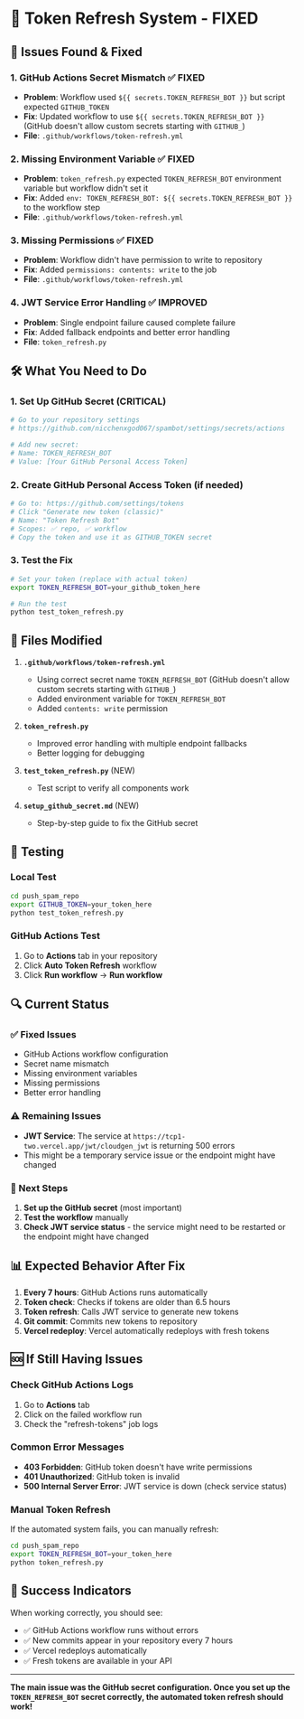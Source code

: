 # 🔧 Token Refresh System - FIXED

## 🚨 Issues Found & Fixed

### 1. **GitHub Actions Secret Mismatch** ✅ FIXED
- **Problem**: Workflow used `${{ secrets.TOKEN_REFRESH_BOT }}` but script expected `GITHUB_TOKEN`
- **Fix**: Updated workflow to use `${{ secrets.TOKEN_REFRESH_BOT }}` (GitHub doesn't allow custom secrets starting with `GITHUB_`)
- **File**: `.github/workflows/token-refresh.yml`

### 2. **Missing Environment Variable** ✅ FIXED
- **Problem**: `token_refresh.py` expected `TOKEN_REFRESH_BOT` environment variable but workflow didn't set it
- **Fix**: Added `env: TOKEN_REFRESH_BOT: ${{ secrets.TOKEN_REFRESH_BOT }}` to the workflow step
- **File**: `.github/workflows/token-refresh.yml`

### 3. **Missing Permissions** ✅ FIXED
- **Problem**: Workflow didn't have permission to write to repository
- **Fix**: Added `permissions: contents: write` to the job
- **File**: `.github/workflows/token-refresh.yml`

### 4. **JWT Service Error Handling** ✅ IMPROVED
- **Problem**: Single endpoint failure caused complete failure
- **Fix**: Added fallback endpoints and better error handling
- **File**: `token_refresh.py`

## 🛠️ What You Need to Do

### 1. **Set Up GitHub Secret** (CRITICAL)
```bash
# Go to your repository settings
# https://github.com/nicchenxgod067/spambot/settings/secrets/actions

# Add new secret:
# Name: TOKEN_REFRESH_BOT
# Value: [Your GitHub Personal Access Token]
```

### 2. **Create GitHub Personal Access Token** (if needed)
```bash
# Go to: https://github.com/settings/tokens
# Click "Generate new token (classic)"
# Name: "Token Refresh Bot"
# Scopes: ✅ repo, ✅ workflow
# Copy the token and use it as GITHUB_TOKEN secret
```

### 3. **Test the Fix**
```bash
# Set your token (replace with actual token)
export TOKEN_REFRESH_BOT=your_github_token_here

# Run the test
python test_token_refresh.py
```

## 📁 Files Modified

1. **`.github/workflows/token-refresh.yml`**
   - Using correct secret name `TOKEN_REFRESH_BOT` (GitHub doesn't allow custom secrets starting with `GITHUB_`)
   - Added environment variable for `TOKEN_REFRESH_BOT`
   - Added `contents: write` permission

2. **`token_refresh.py`**
   - Improved error handling with multiple endpoint fallbacks
   - Better logging for debugging

3. **`test_token_refresh.py`** (NEW)
   - Test script to verify all components work

4. **`setup_github_secret.md`** (NEW)
   - Step-by-step guide to fix the GitHub secret

## 🧪 Testing

### Local Test
```bash
cd push_spam_repo
export GITHUB_TOKEN=your_token_here
python test_token_refresh.py
```

### GitHub Actions Test
1. Go to **Actions** tab in your repository
2. Click **Auto Token Refresh** workflow
3. Click **Run workflow** → **Run workflow**

## 🔍 Current Status

### ✅ Fixed Issues
- GitHub Actions workflow configuration
- Secret name mismatch
- Missing environment variables
- Missing permissions
- Better error handling

### ⚠️ Remaining Issues
- **JWT Service**: The service at `https://tcp1-two.vercel.app/jwt/cloudgen_jwt` is returning 500 errors
- This might be a temporary service issue or the endpoint might have changed

### 🔧 Next Steps
1. **Set up the GitHub secret** (most important)
2. **Test the workflow** manually
3. **Check JWT service status** - the service might need to be restarted or the endpoint might have changed

## 📊 Expected Behavior After Fix

1. **Every 7 hours**: GitHub Actions runs automatically
2. **Token check**: Checks if tokens are older than 6.5 hours
3. **Token refresh**: Calls JWT service to generate new tokens
4. **Git commit**: Commits new tokens to repository
5. **Vercel redeploy**: Vercel automatically redeploys with fresh tokens

## 🆘 If Still Having Issues

### Check GitHub Actions Logs
1. Go to **Actions** tab
2. Click on the failed workflow run
3. Check the "refresh-tokens" job logs

### Common Error Messages
- **403 Forbidden**: GitHub token doesn't have write permissions
- **401 Unauthorized**: GitHub token is invalid
- **500 Internal Server Error**: JWT service is down (check service status)

### Manual Token Refresh
If the automated system fails, you can manually refresh:
```bash
cd push_spam_repo
export TOKEN_REFRESH_BOT=your_token_here
python token_refresh.py
```

## 🎯 Success Indicators

When working correctly, you should see:
- ✅ GitHub Actions workflow runs without errors
- ✅ New commits appear in your repository every 7 hours
- ✅ Vercel redeploys automatically
- ✅ Fresh tokens are available in your API

---

**The main issue was the GitHub secret configuration. Once you set up the `TOKEN_REFRESH_BOT` secret correctly, the automated token refresh should work!**
